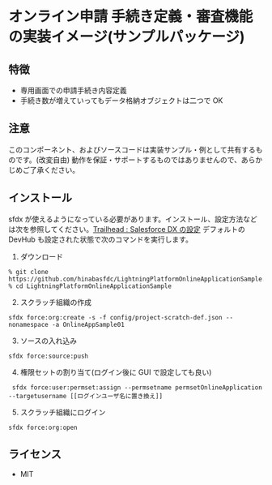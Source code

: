 # オンライン申請 手続き定義・審査機能の実装イメージ(サンプルパッケージ)

## 特徴

- 専用画面での申請手続き内容定義
- 手続き数が増えていってもデータ格納オブジェクトは二つで OK

## 注意

このコンポーネント、およびソースコードは実装サンプル・例として共有するものです。(改変自由) 動作を保証・サポートするものではありませんので、あらかじめご了承ください。

## インストール

sfdx が使えるようになっている必要があります。インストール、設定方法などは次を参照してください。[Trailhead : Salesforce DX の設定](https://trailhead.salesforce.com/ja/content/learn/modules/sfdx_app_dev/sfdx_app_dev_setup_dx)
デフォルトの DevHub も設定された状態で次のコマンドを実行します。

1. ダウンロード

```
% git clone https://github.com/hinabasfdc/LightningPlatformOnlineApplicationSample.git
% cd LightningPlatformOnlineApplicationSample
```

2. スクラッチ組織の作成

```
sfdx force:org:create -s -f config/project-scratch-def.json --nonamespace -a OnlineAppSample01
```

3. ソースの入れ込み

```
sfdx force:source:push
```

4. 権限セットの割り当て(ログイン後に GUI で設定しても良い)

```
 sfdx force:user:permset:assign --permsetname permsetOnlineApplication --targetusername [[ログインユーザ名に置き換え]]
```

5. スクラッチ組織にログイン

```
sfdx force:org:open
```

## ライセンス

- MIT
